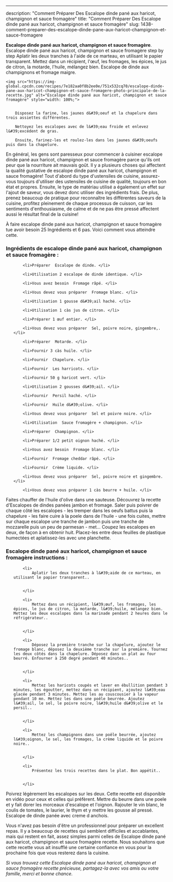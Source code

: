 ---
description: "Comment Préparer Des Escalope dinde pané aux haricot, champignon et sauce fromagère"
title: "Comment Préparer Des Escalope dinde pané aux haricot, champignon et sauce fromagère"
slug: 1438-comment-preparer-des-escalope-dinde-pane-aux-haricot-champignon-et-sauce-fromagere

<p>
	<strong>Escalope dinde pané aux haricot, champignon et sauce fromagère</strong>. 
	Escalope dinde pané aux haricot, champignon et sauce fromagère step by step Aplatir les deux tranches à l&#39;aide de ce marteau, en utilisant le papier transparent. Mettez dans un récipient, l&#39;œuf, les fromages, les épices, le jus de citron, la motarde, l&#39;huile, mélangez bien. Escalope de dinde aux champignons et fromage maigre.
</p>
<p>
	
	<img src="https://img-global.cpcdn.com/recipes/7e182aa0f8b2ee0e/751x532cq70/escalope-dinde-pane-aux-haricot-champignon-et-sauce-fromagere-photo-principale-de-la-recette.jpg" alt="Escalope dinde pané aux haricot, champignon et sauce fromagère" style="width: 100%;">
	
	
		Disposez la farine, les jaunes d&#39;oeuf et la chapelure dans trois assiettes différentes.
	
		Nettoyez les escalopes avec de l&#39;eau froide et enlevez l&#39;excédent de gras.
	
		Ensuite, farinez-les et roulez-les dans les jaunes d&#39;oeufs puis dans la chapelure.
	
</p>

En général, les gens sont paresseux pour commencer à cuisiner escalope dinde pané aux haricot, champignon et sauce fromagère parce qu'ils ont peur que la nourriture ait mauvais goût. Il y a plusieurs choses qui affectent la qualité gustative de escalope dinde pané aux haricot, champignon et sauce fromagère! Tout d'abord du type d'ustensiles de cuisine, assurez-vous toujours d'utiliser des ustensiles de cuisine de qualité, toujours en bon état et propres. Ensuite, le type de matériau utilisé a également un effet sur l'ajout de saveur, vous devez donc utiliser des ingrédients frais. De plus, prenez beaucoup de pratique pour reconnaître les différentes saveurs de la cuisine, profitez pleinement de chaque processus de cuisson, car les sentiments d'enthousiasme, de calme et de ne pas être pressé affectent aussi le résultat final de la cuisine!

<!--inarticleads1-->

À faire escalope dinde pané aux haricot, champignon et sauce fromagère tue avoir besoin 25 Ingrédients et 6 pas. Voici comment vous atteindre cette.

<h3>Ingrédients de escalope dinde pané aux haricot, champignon et sauce fromagère :</h3>

<ol>
	
		<li>Préparer  Escalope de dinde. </li>
	
		<li>Utilisation 2 escalope de dinde identique. </li>
	
		<li>Vous avez besoin  Fromage râpé. </li>
	
		<li>Vous devez vous préparer  Fromage blanc. </li>
	
		<li>Utilisation 1 gousse d&#39;ail haché. </li>
	
		<li>Utilisation 1 càs jus de citron. </li>
	
		<li>Préparer 1 œuf entier. </li>
	
		<li>Vous devez vous préparer  Sel, poivre noire, gingembre,. </li>
	
		<li>Préparer  Motarde. </li>
	
		<li>Fournir 3 càs huile. </li>
	
		<li>Fournir  Chapelure. </li>
	
		<li>Fournir  Les harricots. </li>
	
		<li>Fournir 50 g haricot vert. </li>
	
		<li>Utilisation 2 gousses d&#39;ail. </li>
	
		<li>Fournir  Persil haché. </li>
	
		<li>Fournir  Huile d&#39;olive. </li>
	
		<li>Vous devez vous préparer  Sel et poivre noire. </li>
	
		<li>Utilisation  Sauce fromagère + champignon. </li>
	
		<li>Préparer  Champignon. </li>
	
		<li>Préparer 1/2 petit oignon haché. </li>
	
		<li>Vous avez besoin  Fromage blanc. </li>
	
		<li>Fournir  Fromage cheddar râpé. </li>
	
		<li>Fournir  Crème liquide. </li>
	
		<li>Vous devez vous préparer  Sel, poivre noire et gingembre. </li>
	
		<li>Vous devez vous préparer 1 càs beurre + huile. </li>
	
</ol>

Faites chauffer de l&#39;huile d&#39;olive dans une sauteuse. Découvrez la recette d&#39;Escalopes de dindes panées jambon et fromage. Saler puis poivrer de chaque côté les escalopes - les tremper dans les oeufs battus puis la chapelure - les faire cuire à la poele dans de l&#39;huile - une fois cuites, mettre sur chaque escalope une tranche de jambon puis une tranche de mozzarelle puis un peu de parmesan - met… Coupez les escalopes en deux, de façon à en obtenir huit. Placez-les entre deux feuilles de plastique humectées et aplatissez-les avec une planchette. 

<!--inarticleads2-->

<h3>Escalope dinde pané aux haricot, champignon et sauce fromagère instructions :</h3>

<ol>
	
		<li>
			Aplatir les deux tranches à l&#39;aide de ce marteau, en utilisant le papier transparent..
			
			
		</li>
	
		<li>
			Mettez dans un récipient, l&#39;œuf, les fromages, les épices, le jus de citron, la motarde, l&#39;huile, mélangez bien. Mettez les deux escalopes dans la marinade pendant 2 heures dans le réfrigérateur..
			
			
		</li>
	
		<li>
			Déposez la première tranche sur la chapelure, ajoutez le fromage blanc, déposez la deuxième tranche sur la première. Tournez les deux côtés dans la chapelure. Déposez dans un plat au four beurré. Enfourner à 250 degré pendant 40 minutes..
			
			
		</li>
	
		<li>
			Mettez les haricots coupés et laver en ébullition pendant 3 minutes, les égoutter, mettez dans un récipient, ajoutez l&#39;eau glacée pendant 3 minutes. Mettez les au couscousier à la vapeur pendant 10 mn. Mettez les dans une poêle beurrée. Ajoutez l&#39;ail, le sel, le poivre noire, l&#39;huile d&#39;olive et le persil..
			
			
		</li>
	
		<li>
			Mettez les champignons dans une poêle beurrée, ajoutez l&#39;oignon, le sel, les fromages, la crème liquide et le poivre noire..
			
			
		</li>
	
		<li>
			Présentez les trois recettes dans le plat. Bon appétit..
			
			
		</li>
	
</ol>

Poivrez légèrement les escalopes sur les deux. Cette recette est disponible en vidéo pour ceux et celles qui préfèrent. Mettre du beurre dans une poele et y fait dorer les morceaux d&#39;escalope et l&#39;oignon. Rajouter le vin blanc, le coulis de tomates, le laurier, le thym et y mettre les gousse ail pressé. Escalope de dinde panée avec creme d anchois. 

<!--inarticleads1-->

<p>
Vous n'avez pas besoin d'être un professionnel pour préparer un excellent repas. Il y a beaucoup de recettes qui semblent difficiles et accablantes, mais qui restent en fait, assez simples parmi celles de Escalope dinde pané aux haricot, champignon et sauce fromagère recette. Nous souhaitons que cette recette vous ait insufflé une certaine confiance en vous pour la prochaine fois que vous resterez dans la cuisine.
</p>

<p>
<i>Si vous trouvez cette Escalope dinde pané aux haricot, champignon et sauce fromagère recette précieuse, partagez-la avec vos amis ou votre famille, merci et bonne chance.</i>
</p>
